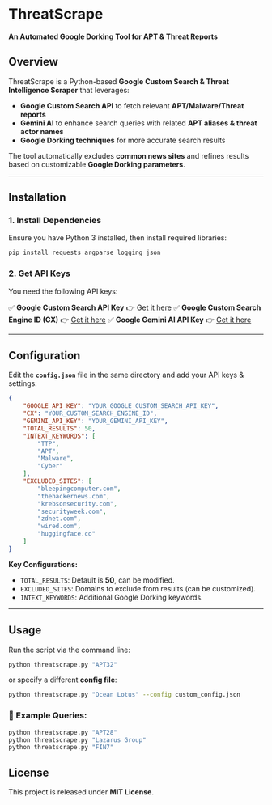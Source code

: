 # ThreatScrape
**An Automated Google Dorking Tool for APT & Threat Reports**

## Overview
ThreatScrape is a Python-based **Google Custom Search & Threat Intelligence Scraper** that leverages:
- **Google Custom Search API** to fetch relevant **APT/Malware/Threat reports**
- **Gemini AI** to enhance search queries with related **APT aliases & threat actor names**
- **Google Dorking techniques** for more accurate search results

The tool automatically excludes **common news sites** and refines results based on customizable **Google Dorking parameters**.

---

## Installation
### 1. Install Dependencies
Ensure you have Python 3 installed, then install required libraries:

```bash
pip install requests argparse logging json
```

### 2. Get API Keys
You need the following API keys:

✅ **Google Custom Search API Key** 👉 [Get it here](https://developers.google.com/custom-search/v1/introduction#identify_your_application_to_google_with_api_key)
✅ **Google Custom Search Engine ID (CX)** 👉 [Get it here](https://cse.google.com/all)
✅ **Google Gemini AI API Key** 👉 [Get it here](https://aistudio.google.com/apikey)

---

## Configuration

Edit the **`config.json`** file in the same directory and add your API keys & settings:

```json
{
    "GOOGLE_API_KEY": "YOUR_GOOGLE_CUSTOM_SEARCH_API_KEY",
    "CX": "YOUR_CUSTOM_SEARCH_ENGINE_ID",
    "GEMINI_API_KEY": "YOUR_GEMINI_API_KEY",
    "TOTAL_RESULTS": 50,
    "INTEXT_KEYWORDS": [
        "TTP",
        "APT",
        "Malware",
        "Cyber"
    ],
    "EXCLUDED_SITES": [
        "bleepingcomputer.com",
        "thehackernews.com",
        "krebsonsecurity.com",
        "securityweek.com",
        "zdnet.com",
        "wired.com",
        "huggingface.co"
    ]
}
```

**Key Configurations:**
- `TOTAL_RESULTS`: Default is **50**, can be modified.
- `EXCLUDED_SITES`: Domains to exclude from results (can be customized).
- `INTEXT_KEYWORDS`: Additional Google Dorking keywords.

---

## Usage

Run the script via the command line:

```bash
python threatscrape.py "APT32"
```

or specify a different **config file**:

```bash
python threatscrape.py "Ocean Lotus" --config custom_config.json
```

### 🎯 Example Queries:
```bash
python threatscrape.py "APT28"
python threatscrape.py "Lazarus Group"
python threatscrape.py "FIN7"
```

## License
This project is released under **MIT License**.

